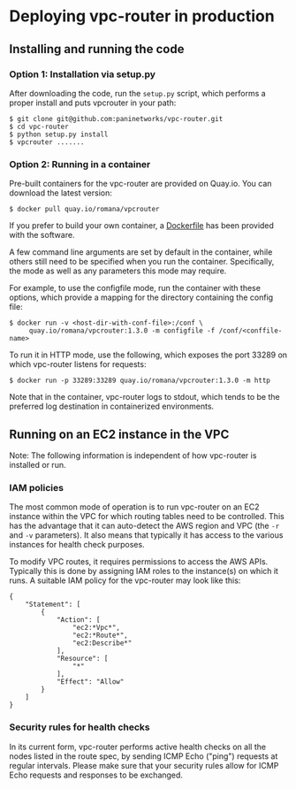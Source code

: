 # Deploying vpc-router in production

## Installing and running the code

### Option 1: Installation via setup.py

After downloading the code, run the `setup.py` script, which performs a proper
install and puts vpcrouter in your path:

    $ git clone git@github.com:paninetworks/vpc-router.git
    $ cd vpc-router
    $ python setup.py install
    $ vpcrouter .......

### Option 2: Running in a container

Pre-built containers for the vpc-router are provided on Quay.io. You can
download the latest version:

    $ docker pull quay.io/romana/vpcrouter

If you prefer to build your own container, a [Dockerfile](Dockerfile) has been
provided with the software.

A few command line arguments are set by default in the container, while
others still need to be specified when you run the container. Specifically, the
mode as well as any parameters this mode may require.

For example, to use the configfile mode, run the container with these options,
which provide a mapping for the directory containing the config file:

    $ docker run -v <host-dir-with-conf-file>:/conf \
         quay.io/romana/vpcrouter:1.3.0 -m configfile -f /conf/<conffile-name>

To run it in HTTP mode, use the following, which exposes the port 33289 on
which vpc-router listens for requests:

    $ docker run -p 33289:33289 quay.io/romana/vpcrouter:1.3.0 -m http

Note that in the container, vpc-router logs to stdout, which tends to be the
preferred log destination in containerized environments.


## Running on an EC2 instance in the VPC

Note: The following information is independent of how vpc-router is installed
or run.

### IAM policies

The most common mode of operation is to run vpc-router on an EC2 instance
within the VPC for which routing tables need to be controlled. This has the
advantage that it can auto-detect the AWS region and VPC (the `-r` and `-v`
parameters). It also means that typically it has access to the various
instances for health check purposes.

To modify VPC routes, it requires permissions to access the AWS APIs.
Typically this is done by assigning IAM roles to the instance(s) on which it
runs. A suitable IAM policy for the vpc-router may look like this:

    {
        "Statement": [
            {
                "Action": [
                    "ec2:*Vpc*",
                    "ec2:*Route*",
                    "ec2:Describe*"
                ],
                "Resource": [
                    "*"
                ],
                "Effect": "Allow"
            }
        ]
    }

### Security rules for health checks

In its current form, vpc-router performs active health checks on all the nodes
listed in the route spec, by sending ICMP Echo ("ping") requests at regular
intervals. Please make sure that your security rules allow for ICMP Echo
requests and responses to be exchanged.

